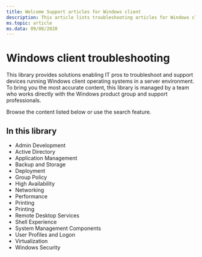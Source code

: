 ```yaml
---
title: Welcome Support articles for Windows client
description: This article lists troubleshooting articles for Windows client products.
ms.topic: article
ms.data: 09/08/2020
---
```

# Windows client troubleshooting

This library provides solutions enabling IT pros to troubleshoot and support devices running Windows client operating systems in a server environment. 
To bring you the most accurate content, this library is managed by a team who works directly with the Windows product group and support professionals. 

Browse the content listed below or use the search feature.

## In this library
- Admin Development
- Active Directory
- Application Management
- Backup and Storage
- Deployment
- Group Policy
- High Availability
- Networking
- Performance
- Printing
- Printing
- Remote Desktop Services
- Shell Experience
- System Management Components
- User Profiles and Logon
- Virtualization
- Windows Security